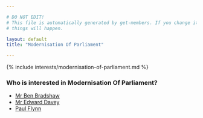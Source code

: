 ```yaml
---

# DO NOT EDIT!
# This file is automatically generated by get-members. If you change it, bad
# things will happen.

layout: default
title: "Modernisation Of Parliament"

---
```


{% include interests/modernisation-of-parliament.md %}

### Who is interested in Modernisation Of Parliament?


* [Mr Ben Bradshaw](../members/mr-ben-bradshaw.html)
* [Mr Edward Davey](../members/mr-edward-davey.html)
* [Paul Flynn](../members/paul-flynn.html)

